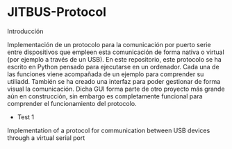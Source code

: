 
# JITBUS-Protocol

Introducción

Implementación de un protocolo para la comunicación por puerto serie entre dispositivos que empleen esta comunicación de forma nativa o virtual (por ejemplo a través de un USB). En este repositorio, este protocolo se ha escrito en Python pensado para ejecutarse en un ordenador. Cada una de las funciones viene acompañada de un ejemplo para comprender su utiliadd. También se ha creado una interfaz para poder gestionar de forma visual la comunicación. Dicha GUI forma parte de otro proyecto más grande aún en construcción, sin embargo es completamente funcional para comprender el funcionamiento del protocolo.

* Test 1





 Implementation of a protocol for communication between USB devices through a virtual serial port
